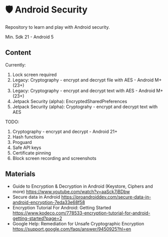 # 🛡️ Android Security

Repository to learn and play with Android security.

Min. Sdk 21 - Android 5

## Content

Currently:
1. Lock screen required
2. Legacy: Cryptography - encrypt and decrypt file with AES - Android M+ (23+)
3. Legacy: Cryptography - encrypt and decrypt text with AES - Android M+ (23+)
4. Jetpack Security (alpha): EncryptedSharedPreferences
5. Jetpack Security (alpha): Cryptograhy - encrypt and decrypt text with AES

TODO:
1. Cryptography - encrypt and decrypt - Android 21+
2. Hash functions
3. Proguard
4. Safe API keys
5. Certificate pinning
6. Block screen recording and screenshots

## Materials
- Guide to Encryption & Decryption in Android (Keystore, Ciphers and more) https://www.youtube.com/watch?v=aaSck7jBDbw
- Secure data in Android https://proandroiddev.com/secure-data-in-android-encryption-7eda33e68f58
- Encryption Tutorial For Android: Getting Started https://www.kodeco.com/778533-encryption-tutorial-for-android-getting-started?page=2
- Google Help: Remediation for Unsafe Cryptographic Encryption https://support.google.com/faqs/answer/9450925?hl=en
